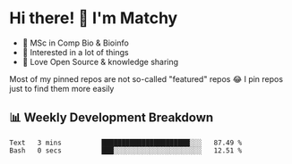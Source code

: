 # Hi there! 👋 I'm Matchy

- 🧬 MSc in Comp Bio & Bioinfo
- 🎈 Interested in a lot of things
- 💜 Love Open Source & knowledge sharing

Most of my pinned repos are not so-called "featured" repos 😂 I pin repos just to find them more easily

## 📊 Weekly Development Breakdown

<!--START_SECTION:waka-->

```text
Text   3 mins          ██████████████████████░░░   87.49 %
Bash   0 secs          ███░░░░░░░░░░░░░░░░░░░░░░   12.51 %
```

<!--END_SECTION:waka-->
